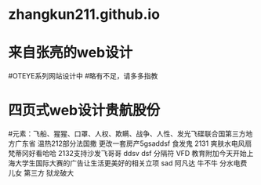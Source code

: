# zhangkun211.github.io
# 来自张亮的web设计
#OTEYE系列网站设计中
#略有不足，请多多指教
# 四页式web设计贵航股份

#元素：飞船、猩猩、口罩、人权、欺瞒、战争、人性、发光飞碟联合国第三方地方广东省
温热212部分法国撒
更改一套房产5gsaddsf 食发鬼
2131
爽肤水电风扇
梵蒂冈好看哈哈
2132支持沙发飞哥哥
ddsv dsf
分隔符
VFD 教育附加今天开始上海大学生国际大赛的广告让生活更美好的相关立项
sad
阿凡达
牛不牛
分水电费
儿女
第三方
狱龙破大
